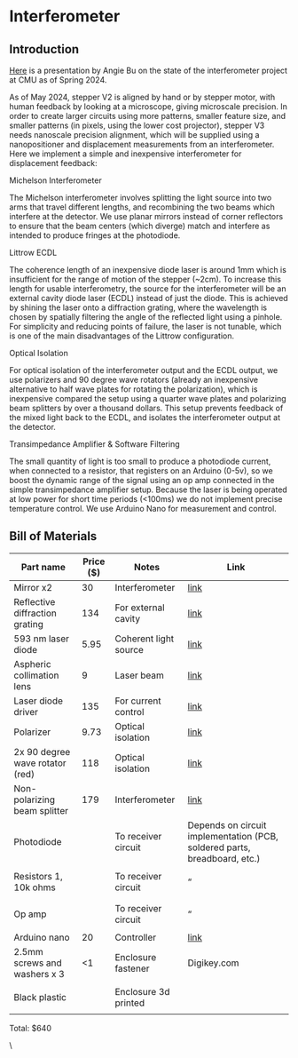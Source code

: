 # Interferometer

## **Introduction**

[Here](https://docs.google.com/presentation/d/11mbHnIePQF8aismoEQdSHx2wSHqNjx2p/edit?slide=id.p1#slide=id.p1) is a presentation by Angie Bu on the state of the interferometer project at CMU as of Spring 2024.

As of May 2024, stepper V2 is aligned by hand or by stepper motor, with human feedback by looking at a microscope, giving microscale precision. In order to create larger circuits using more patterns, smaller feature size, and smaller patterns (in pixels, using the lower cost projector), stepper V3 needs nanoscale precision alignment, which will be supplied using a nanopositioner and displacement measurements from an interferometer. Here we implement a simple and inexpensive interferometer for displacement feedback:

Michelson Interferometer

The Michelson interferometer involves splitting the light source into two arms that travel different lengths, and recombining the two beams which interfere at the detector. We use planar mirrors instead of corner reflectors to ensure that the beam centers (which diverge) match and interfere as intended to produce fringes at the photodiode.

Littrow ECDL

The coherence length of an inexpensive diode laser is around 1mm which is insufficient for the range of motion of the stepper (\~2cm). To increase this length for usable interferometry, the source for the interferometer will be an external cavity diode laser (ECDL) instead of just the diode. This is achieved by shining the laser onto a diffraction grating, where the wavelength is chosen by spatially filtering the angle of the reflected light using a pinhole. For simplicity and reducing points of failure, the laser is not tunable, which is one of the main disadvantages of the Littrow configuration. &#x20;

Optical Isolation

For optical isolation of the interferometer output and the ECDL output, we use polarizers and 90 degree wave rotators (already an inexpensive alternative to half wave plates for rotating the polarization), which is inexpensive compared the setup using a quarter wave plates and polarizing beam splitters by over a thousand dollars. This setup prevents feedback of the mixed light back to the ECDL, and isolates the interferometer output at the detector.

Transimpedance Amplifier & Software Filtering

The small quantity of light is too small to produce a photodiode current, when connected to a resistor, that registers on an Arduino (0-5v), so we boost the dynamic range of the signal using an op amp connected in the simple transimpedance amplifier setup. Because the laser is being operated at low power for short time periods (<100ms) we do not implement precise temperature control. We use Arduino Nano for measurement and control.

## Bill of Materials

| Part name                       | Price ($)   | Notes                 | Link                                                                                                                                                                                                                                                                                                                                                                                                                                                                                                           |
| ------------------------------- | ----------- | --------------------- | -------------------------------------------------------------------------------------------------------------------------------------------------------------------------------------------------------------------------------------------------------------------------------------------------------------------------------------------------------------------------------------------------------------------------------------------------------------------------------------------------------------- |
| Mirror  x2                      | 30          | Interferometer        | [link](https://www.edmundoptics.com/p/125-x-125mm-Rhodium-Coated-First-Surface-Mirror/43403?gad_source=4\&gclid=CjwKCAjw7-SvBhB6EiwAwYdCAZz7NO-q8PFry6SYpVbAomeHW0v5b8dixVRtadWsmxQPhTGxcLyd8hoCeKgQAvD_BwE)                                                                                                                                                                                                                                                                                                   |
| Reflective diffraction grating  | 134         | For external cavity   | [link](https://www.edmundoptics.com/p/600-grooves-25mm-square-500nm-ruled-diffraction-grating/5247?gad_source=1\&gclid=CjwKCAjw7-SvBhB6EiwAwYdCAWwL3OLWfvnJe-X104orFmntN_ERsmIGKl9FI-__PfSyFflNeeZBcxoClXcQAvD_BwE)                                                                                                                                                                                                                                                                                            |
| 593 nm laser diode              | 5.95        | Coherent light source | [link](https://www.digikey.com/en/products/detail/adafruit-industries-llc/1054/5629439?utm_adgroup=\&utm_source=google\&utm_medium=cpc\&utm_campaign=PMax%20Shopping_Product_Medium%20ROAS%20Categories\&utm_term=\&utm_content=\&utm_id=go_cmp-20223376311_adg-_ad-__dev-c_ext-_prd-5629439_sig-CjwKCAjw7-SvBhB6EiwAwYdCAQyM-Tk28p9Q8fDHuAeOo9TPAU1x5YPHuVVBcdh3f1LFAm1aJFIIkhoCGPEQAvD_BwE\&gad_source=4\&gclid=CjwKCAjw7-SvBhB6EiwAwYdCAQyM-Tk28p9Q8fDHuAeOo9TPAU1x5YPHuVVBcdh3f1LFAm1aJFIIkhoCGPEQAvD_BwE) |
| Aspheric collimation lens       | 9           | Laser beam            | [link](https://www.amazon.com/Laser-Diode-Collimator-Lens-CAY046-1PCS/dp/B00KAUIIUE/ref=asc_df_B00KAUIIUE/?tag=hyprod-20\&linkCode=df0\&hvadid=647227264693\&hvpos=\&hvnetw=g\&hvrand=11169046863050005573\&hvpone=\&hvptwo=\&hvqmt=\&hvdev=c\&hvdvcmdl=\&hvlocint=\&hvlocphy=9005925\&hvtargid=pla-1967171729456\&psc=1\&mcid=978872e066b0335290b0452b36932cb0)                                                                                                                                               |
| Laser diode driver              | 135         | For current control   | [link](https://www.koheron.com/photonics/drv100-laser-diode-driver)                                                                                                                                                                                                                                                                                                                                                                                                                                            |
| Polarizer                       | 9.73        | Optical isolation     | [link](https://www.thorlabs.com/thorproduct.cfm?partnumber=LPVISE2X2)                                                                                                                                                                                                                                                                                                                                                                                                                                          |
| 2x 90 degree wave rotator (red) | 118         | Optical isolation     | [link](https://optlasers.com/rotators/455-nm-wave-rotator-plate-90)                                                                                                                                                                                                                                                                                                                                                                                                                                            |
| Non-polarizing beam splitter    | 179         | Interferometer        | [link](https://www.thorlabs.com/thorproduct.cfm?partnumber=BS010)                                                                                                                                                                                                                                                                                                                                                                                                                                              |
| Photodiode                      | <p><br></p> | To receiver circuit   | Depends on circuit implementation (PCB, soldered parts, breadboard, etc.)                                                                                                                                                                                                                                                                                                                                                                                                                                      |
| Resistors 1, 10k ohms           | <p><br></p> | To receiver circuit   | “                                                                                                                                                                                                                                                                                                                                                                                                                                                                                                              |
| Op amp                          | <p><br></p> | To receiver circuit   | “                                                                                                                                                                                                                                                                                                                                                                                                                                                                                                              |
| Arduino nano                    | 20          | Controller            | [link](https://store-usa.arduino.cc/products/nano-esp32?gad_source=1\&gclid=CjwKCAjw7-SvBhB6EiwAwYdCAdVY5cwoM7QbvQ7U_XNRtsiXj0XbxTpqA2_bU0lezNznW8dKbMOMiBoCcBYQAvD_BwE)                                                                                                                                                                                                                                                                                                                                       |
| 2.5mm screws and washers x 3    | <1          | Enclosure fastener    | Digikey.com                                                                                                                                                                                                                                                                                                                                                                                                                                                                                                    |
| Black plastic                   | <p><br></p> | Enclosure 3d printed  | <p><br></p>                                                                                                                                                                                                                                                                                                                                                                                                                                                                                                    |

Total: $640

\
